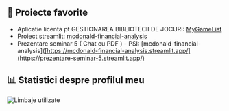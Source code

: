 ## 🌟 Proiecte favorite
- Aplicatie licenta pt GESTIONAREA BIBLIOTECII DE JOCURI: [MyGameList](https://mygamelist-e336.onrender.com/)
- Proiect streamlit: [mcdonald-financial-analysis](https://mcdonald-financial-analysis.streamlit.app/)
- Prezentare seminar 5 ( Chat cu PDF ) - PSI: [mcdonald-financial-analysis]([https://mcdonald-financial-analysis.streamlit.app/](https://prezentare-seminar-5.streamlit.app/)


## 📊 Statistici despre profilul meu


![Limbaje utilizate](https://github-readme-stats.vercel.app/api/top-langs/?username=siralexeu&layout=compact&theme=radical)

<!--
![Statistici GitHub](https://github-readme-stats.vercel.app/api?username=siralexeu&show_icons=true&theme=radical)

## 🏆 Trofee GitHub

![Trofee](https://github-profile-trophy.vercel.app/?username=siralexeu&theme=radical)

## 🔥 Streak-uri de contribuții

![Streak Stats](https://github-readme-streak-stats.herokuapp.com/?user=siralexeu&theme=radical)



## 📫 Contact
- Email: [email@example.com](mailto:email@example.com)
- LinkedIn: [Profil LinkedIn](https://linkedin.com/in/siralexeu)
-->
